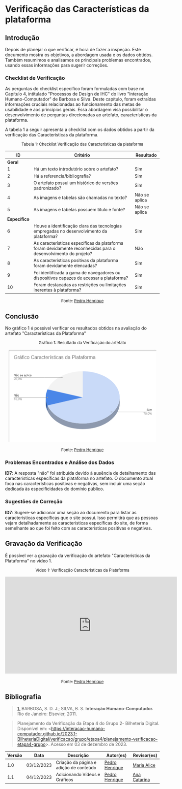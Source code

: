 # Verificação das Características da plataforma

## Introdução

Depois de planejar o que verificar, é hora de fazer a inspeção. Este documento mostra os objetivos, a abordagem usada e os dados obtidos. Também resumimos e analisamos os principais problemas encontrados, usando essas informações para sugerir correções.

### Checklist de Verificação

As perguntas do checklist específico foram formuladas com base no Capítulo 4, intitulado "Processos de Design de IHC" do livro "Interação Humano-Computador" de Barbosa e Silva. Deste capítulo, foram extraídas informações cruciais relacionadas ao funcionamento das metas de usabilidade e aos princípios gerais. Essa abordagem visa possibilitar o desenvolvimento de perguntas direcionadas ao artefato, características da plataforma.

A tabela 1 a seguir apresenta a checklist com os dados obtidos a partir da verificação das Características da plataforma. 

<center>
<font size="2"><p style="text-align: center">Tabela 1: Checklist Verificação das Características da plataforma</p></font>

| ID  | Critério                                                                                                   | Resultado |
| --- | ---------------------------------------------------------------------------------------------------------- | --------- |
|**Geral**        |                                                                                                |           |
| 1   | Há um texto introdutório sobre o artefato?                                                                 |Sim           |
| 2   | Há a referencia/bibliografia?                                                                              |Sim           |
| 3   | O artefato possui um histórico de versões padronizado?                                                     |Sim           |
| 4   | As imagens e tabelas são chamadas no texto?                                                                |Não se aplica           |
| 5   | As imagens e tabelas possuem titulo e fonte?                                                               |Não se aplica           |
|**Específico**  |                                                                                                 |           |
| 6   | Houve a identificação clara das tecnologias empregadas no desenvolvimento da plataforma?                                                                                                        | Sim          |
| 7   | As características específicas da plataforma foram devidamente reconhecidas para o desenvolvimento do projeto?                                                                                                           |  Não        |
| 8   | As características positivas da plataforma foram devidamente elencadas?                                                                                                         |   Sim     |
| 9   |  Foi identificada a gama de navegadores ou dispositivos capazes de acessar a plataforma?                                                                                                        |   Sim       |
| 10  |  Foram destacadas as restrições ou limitações inerentes à plataforma?                                                                                                        |   Sim        |

<font size="2"><p style="text-align: center">Fonte: [Pedro Henrique](https://github.com/pedro-hsf) </p></font>
</center>

## Conclusão

No gráfico 1 é possível verificar os resultados obtidos na avaliação do artefato "Características da Plataforma"

<center>
<font size="2"><p style="text-align: center">Gráfico 1: Resultado da Verificação do artefato</p></font>

![graficocaracteristicas](../../../assets/verificacao/caracteristicadaplataforma.png)

<font size="2"><p style="text-align: center">Fonte: [Pedro Henrique](https://github.com/pedro-hsf) </p></font>
</center>

### Problemas Encontrados e Análise dos Dados

**ID7**: A resposta "não" foi atribuída devido à ausência de detalhamento das características específicas da plataforma no artefato. O documento atual foca nas características positivas e negativas, sem incluir uma seção dedicada às especificidades do domínio público.

### Sugestões de Correção

**ID7**: Sugere-se adicionar uma seção ao documento para listar as características específicas que o site possui. Isso permitirá que as pessoas vejam detalhadamente as características específicas do site, de forma semelhante ao que foi feito com as características positivas e negativas.

## Gravação da Verificação

É possível ver a gravação da verificação do artefato  "Características da Plataforma" no vídeo 1.

<center>
<font size="2"><p style="text-align: center">Vídeo 1: Verificação Características da Plataforma</p></font>

<iframe width="560" height="315" src="https://www.youtube.com/embed/uaujNKJDm4U?si=YMAO0IITTDX16dlI" title="YouTube video player" frameborder="0" allow="accelerometer; autoplay; clipboard-write; encrypted-media; gyroscope; picture-in-picture; web-share" allowfullscreen></iframe>

<font size="2"><p style="text-align: center">Fonte: [Pedro Henrique](https://github.com/pedro-hsf) </p></font>
</center>

## Bibliografia

> <a id="REF1" href="#anchor_1">1.</a> BARBOSA, S. D. J.; SILVA, B. S. **Interação Humano-Computador.** Rio de Janeiro: Elsevier, 2011.

> Planejamento da Verificação da Etapa 4 do Grupo 2- Bilheteria Digital. Disponível em: <<https://interacao-humano-computador.github.io/2023.1-BilheteriaDigital/verificacao/grupo/etapa4/planejamento-verificacao-etapa4-grupo>>. Acesso em 03 de dezembro de 2023.


| Versão | Data       | Descrição              | Autor(es)                                        | Revisor(es)                                      |
| ------ | ---------- | ---------------------- | ------------------------------------------------ | ------------------------------------------------ |
| 1.0    | 03/12/2023 | Criação da página e adição de conteúdo     | [Pedro Henrique](https://github.com/pedro-hsf) | [Maria Alice](https://github.com/Maliz30) |
| 1.1    | 04/12/2023 | Adicionando Vídeos e Gráficos     | [Pedro Henrique](https://github.com/pedro-hsf) | [Ana Catarina](https://github.com/an4catarina) |
